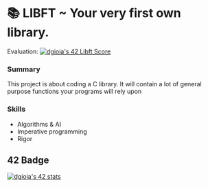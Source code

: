 # :books: LIBFT ~ Your very first own library.
Evaluation:  [![dgioia's 42 Libft Score](https://badge42.vercel.app/api/v2/cl1phkdrs001609ia3zlshar7/project/2499338)](https://github.com/JaeSeoKim/badge42)

### Summary
This project is about coding a C library. It will contain a lot of general purpose functions your programs will rely upon

### Skills
* Algorithms & AI
* Imperative programming
* Rigor

## 42 Badge
[![dgioia's 42 stats](https://badge42.vercel.app/api/v2/cl1phkdrs001609ia3zlshar7/stats?cursusId=21&coalitionId=124)](https://github.com/JaeSeoKim/badge42)

